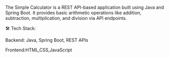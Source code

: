  The Simple Calculator is a REST API-based application built using Java and Spring Boot. It provides basic arithmetic operations like addition, subtraction, multiplication, and division via API endpoints.

🛠️ Tech Stack:

Backend: Java, Spring Boot, REST APIs

Frontend:HTML,CSS,JavaScript
